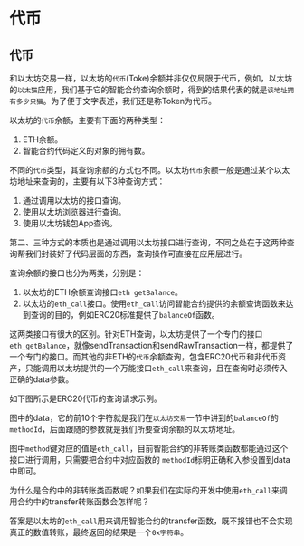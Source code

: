 # 代币

## 代币

和以太坊交易一样，以太坊的`代币`(Toke)余额并非仅仅局限于代币，例如，以太坊的`以太猫`应用，我们基于它的智能合约查询余额时，得到的结果代表的就是`该地址拥有多少只猫`。为了便于文字表述，我们还是称Token为代币。

以太坊的`代币`余额，主要有下面的两种类型：

1. ETH余额。
2. 智能合约代码定义的对象的拥有数。

不同的`代币`类型，其查询余额的方式也不同。以太坊`代币`余额一般是通过某个以太坊地址来查询的，主要有以下3种查询方式：

1. 通过调用以太坊的接口查询。
2. 使用以太坊浏览器进行查询。
3. 使用以太坊钱包App查询。

第二、三种方式的本质也是通过调用以太坊接口进行查询，不同之处在于这两种查询帮我们封装好了代码层面的东西，查询操作可直接在应用层进行。

查询余额的接口也分为两类，分别是：

1. 以太坊的ETH余额查询接口`eth getBalance`。
2. 以太坊的`eth_call`接口。使用`eth_call`访问智能合约提供的余额查询函数来达到查询的目的，例如ERC20标准提供了`balanceOf`函数。

这两类接口有很大的区别。针对ETH查询，以太坊提供了一个专门的接口`eth_getBalance`，就像sendTransaction和sendRawTransaction一样，都提供了一个专门的接口。而其他的非ETH的`代币`余额查询，包含ERC20代币和非代币资产，只能调用以太坊提供的一个万能接口`eth_call`来查询，且在查询时必须传入正确的data参数。

如下图所示是ERC20代币的查询请求示例。

图中的data，它的前10个字符就是我们在`以太坊交易`一节中讲到的`balanceOf`的`methodId`，后面跟随的参数就是我们所要查询余额的以太坊地址。

图中`method`键对应的值是`eth_call`，目前智能合约的非转账类函数都能通过这个接口进行调用，只需要把合约中对应函数的
`methodId`标明正确和入参设置到data中即可。

为什么是合约中的非转账类函数呢？如果我们在实际的开发中使用`eth_call`来调用合约中的transfer转账函数会怎样呢？

答案是以太坊的`eth_call`用来调用智能合约的transfer函数，既不报错也不会实现真正的数值转账，最终返回的结果是一个`0x字符串`。
